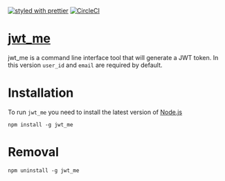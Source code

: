 [![styled with prettier](https://img.shields.io/badge/styled_with-prettier-ff69b4.svg)](https://github.com/prettier/prettier)
[![CircleCI](https://circleci.com/gh/hyeomans/jwt_me/tree/master.svg?style=svg)](https://circleci.com/gh/hyeomans/jwt_me/tree/master)

# [jwt_me](https://github.com/hyeomans/jwt_me)

jwt_me is a command line interface tool that will generate a JWT token. In this version `user_id` and `email` are required by default.

# Installation

To run `jwt_me` you need to install the latest version of [Node.js](https://nodejs.org/en/)

```
npm install -g jwt_me
```

# Removal

```
npm uninstall -g jwt_me
```
